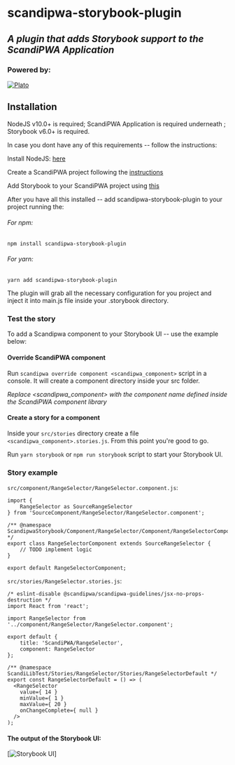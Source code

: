 # scandipwa-storybook-plugin
## _A plugin that adds Storybook support to the ScandiPWA Application_

### Powered by:
[![Plato](https://i.ibb.co/w4v9g9d/Plato-Logo.png)](https://www.platosolutions.io/)

## Installation

NodeJS v10.0+ is required;
ScandiPWA Application is required underneath ;
Storybook v6.0+ is required.

In case you dont have any of this requirements -- follow the instructions:

Install NodeJS: [here](https://nodejs.org/en/download/)

Create a ScandiPWA project following the [instructions](https://docs.scandipwa.com/quick-start-guide)

Add Storybook to your ScandiPWA project using [this](https://storybook.js.org/docs/react/get-started/install)

After you have all this installed -- add scandipwa-storybook-plugin to your project running the:

###### For npm:
``` npm install scandipwa-storybook-plugin ```

###### For yarn:
``` yarn add scandipwa-storybook-plugin ```

The plugin will grab all the necessary configuration for you project and inject it into main.js file inside your .storybook directory.

### Test the story

To add a Scandipwa component to your Storybook UI -- use the example below:

#### Override ScandiPWA component

Run `scandipwa override component <scandipwa_component>` script in a console. It will create a component directory inside your src folder.

*Replace <scandipwa_component> with the component name defined inside the ScandiPWA component library*

#### Create a story for a component

Inside your `src/stories` directory create a file `<scandipwa_component>.stories.js`. From this point you're good to go.

Run `yarn storybook` or `npm run storybook` script to start your Storybook UI.

### Story example

`src/component/RangeSelector/RangeSelector.component.js`:

```
import {
    RangeSelector as SourceRangeSelector
} from 'SourceComponent/RangeSelector/RangeSelector.component';

/** @namespace ScandipwaStorybook/Component/RangeSelector/Component/RangeSelectorComponent */
export class RangeSelectorComponent extends SourceRangeSelector {
    // TODO implement logic
}

export default RangeSelectorComponent;
```

`src/stories/RangeSelector.stories.js`:

```
/* eslint-disable @scandipwa/scandipwa-guidelines/jsx-no-props-destruction */
import React from 'react';

import RangeSelector from '../component/RangeSelector/RangeSelector.component';

export default {
    title: 'ScandiPWA/RangeSelector',
    component: RangeSelector
};

/** @namespace ScandiLibTest/Stories/RangeSelector/Stories/RangeSelectorDefault */
export const RangeSelectorDefault = () => (
  <RangeSelector
    value={ 14 }
    minValue={ 1 }
    maxValue={ 20 }
    onChangeComplete={ null }
  />
);
```

#### The output of the Storybook UI:

[![Storybook UI](https://i.ibb.co/9bBtz0Y/Screen-Shot-2021-07-04-at-14-14-59.png)]
